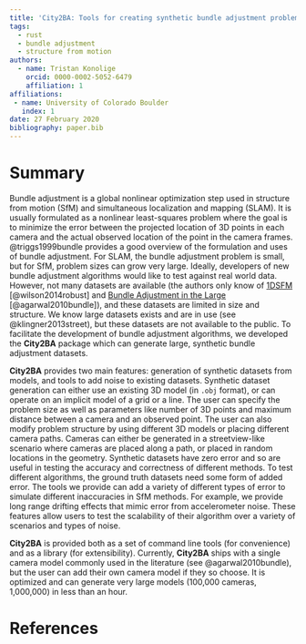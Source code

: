 ```yaml
---
title: 'City2BA: Tools for creating synthetic bundle adjustment problems'
tags:
  - rust
  - bundle adjustment
  - structure from motion
authors:
  - name: Tristan Konolige
    orcid: 0000-0002-5052-6479
    affiliation: 1
affiliations:
 - name: University of Colorado Boulder
   index: 1
date: 27 February 2020
bibliography: paper.bib
---
```


# Summary

Bundle adjustment is a global nonlinear optimization step used in structure from motion (SfM) and simultaneous localization and mapping (SLAM).
It is usually formulated as a nonlinear least-squares problem where the goal is to minimize the error between the projected location of 3D points in each camera and the actual observed location of the point in the camera frames.
@triggs1999bundle provides a good overview of the formulation and uses of bundle adjustment.
For SLAM, the bundle adjustment problem is small, but for SfM, problem sizes can grow very large.
Ideally, developers of new bundle adjustment algorithms would like to test against real world data.
However, not many datasets are available (the authors only know of [1DSFM](http://www.cs.cornell.edu/projects/1dsfm/) [@wilson2014robust] and [Bundle Adjustment in the Large](http://grail.cs.washington.edu/projects/bal/) [@agarwal2010bundle]), and these datasets are limited in size and structure.
We know large datasets exists and are in use (see @klingner2013street), but these datasets are not available to the public.
To facilitate the development of bundle adjustment algorithms, we developed the **City2BA** package which can generate large, synthetic bundle adjustment datasets.

**City2BA** provides two main features: generation of synthetic datasets from models, and tools to add noise to existing datasets.
Synthetic dataset generation can either use an existing 3D model (in `.obj` format), or can operate on an implicit model of a grid or a line.
The user can specify the problem size as well as parameters like number of 3D points and maximum distance between a camera and an observed point.
The user can also modify problem structure by using different 3D models or placing different camera paths.
Cameras can either be generated in a streetview-like scenario where cameras are placed along a path, or placed in random locations in the geometry.
Synthetic datasets have zero error and so are useful in testing the accuracy and correctness of different methods.
To test different algorithms, the ground truth datasets need some form of added error.
The tools we provide can add a variety of different types of error to simulate different inaccuracies in SfM methods.
For example, we provide long range drifting effects that mimic error from accelerometer noise. 
These features allow users to test the scalability of their algorithm over a variety of scenarios and types of noise.

**City2BA** is provided both as a set of command line tools (for convenience) and as a library (for extensibility).
Currently, **City2BA** ships with a single camera model commonly used in the literature (see @agarwal2010bundle), but the user can add their own camera model if they so choose.
It is optimized and can generate very large models (100,000 cameras, 1,000,000) in less than an hour.

# References
